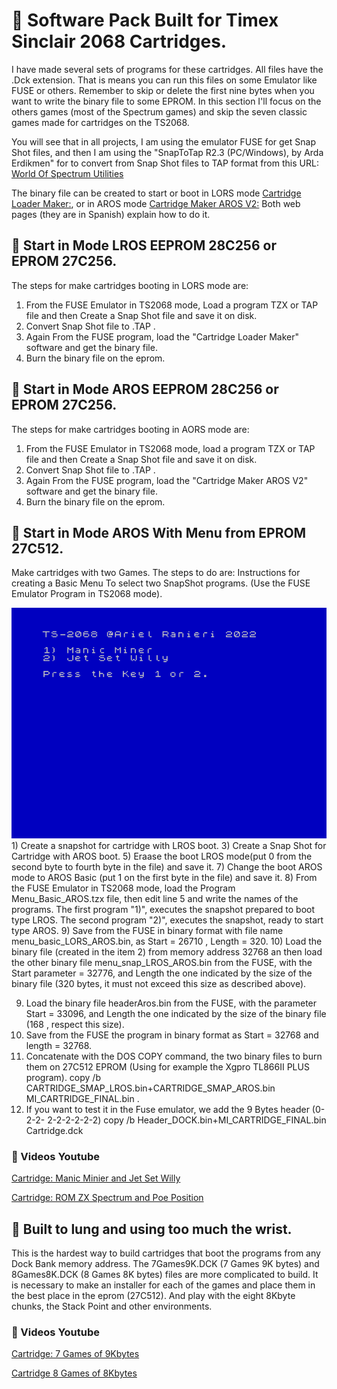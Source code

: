# 🔹 Software Pack Built for Timex Sinclair 2068 Cartridges.

I have made several sets of programs for these cartridges. All files have the .Dck extension. That is means you can run this files on some Emulator like FUSE or others. Remember to skip or delete the first nine bytes when you want to write the binary file to some EPROM.
In this section I'll focus on the others games (most of the Spectrum games) and skip the seven classic games made for cartridges on the TS2068.

You will see that in all projects, I am using the emulator FUSE for get Snap Shot files, and then I am using the "SnapToTap R2.3 (PC/Windows), by Arda Erdikmen" for to convert from Snap Shot files to TAP format  from 
this URL: [World Of Spectrum Utilities](https://worldofspectrum.net/utilities/)

The binary file can be created to start or boot in LORS mode [Cartridge Loader Maker:](https://www.retrocomputacion.com/forum/hardware_s/108010/eproms-para-las-plaquetas-timex-sinclair-2068-command-cartridge-v2/&p=7), or in AROS mode  [Cartridge Maker AROS V2:](https://www.retrocomputacion.com/forum/hardware_s/108010/eproms-para-las-plaquetas-timex-sinclair-2068-command-cartridge-v2/&p=8)
Both web pages (they are in Spanish) explain how to do it.

## 🔹 Start in Mode LROS EEPROM 28C256 or EPROM 27C256.

The steps for make cartridges booting in LORS mode are:
1) From the FUSE Emulator in TS2068 mode, Load a program TZX or TAP file and then Create a Snap Shot file and save it on disk.
2) Convert Snap Shot file to .TAP .
3) Again From the FUSE program, load the "Cartridge Loader Maker" software and get the binary file.
4) Burn the binary file on the eprom.

## 🔹 Start in Mode AROS EEPROM 28C256 or EPROM 27C256.

The steps for make cartridges booting in AORS mode are:
1) From the FUSE Emulator in TS2068 mode, load a program TZX or TAP file and then Create a Snap Shot file and save it on disk.
2) Convert Snap Shot file to .TAP .
3) Again From the FUSE program, load the "Cartridge Maker AROS V2" software and get the binary file.
4) Burn the binary file on the eprom.

## 🔹 Start in Mode AROS With Menu from EPROM 27C512.
Make cartridges with two Games. The steps to do are:
Instructions for creating a Basic Menu To select two SnapShot programs. (Use the FUSE Emulator Program in TS2068 mode).

<img src="Menu_Basic_AROS.png" width="700" heigth="500">
1) Create a snapshot for cartridge with LROS boot.
3) Create a Snap Shot for Cartridge with AROS boot.
5) Eraase the boot LROS mode(put 0 from the second byte to fourth byte in the file) and save it.
7) Change the boot AROS mode to AROS Basic (put 1 on the first byte in the file) and save it.
8) From the FUSE Emulator in TS2068 mode, load the Program Menu_Basic_AROS.tzx file, then edit line 5 and write the names of the programs. The first program "1)",    executes the snapshot prepared to boot type LROS. The second program "2)", executes the snapshot, ready to start type AROS.
9) Save from the FUSE in binary format with file name menu_basic_LORS_AROS.bin, as Start = 26710 , Length = 320.
10) Load the binary file (created in the item 2) from memory address 32768 an then load the other binary file menu_snap_LROS_AROS.bin from the FUSE, with the Start    parameter = 32776, and Length the one indicated by the size of the binary file (320 bytes, it must not exceed this size as described above).

9) Load the binary file headerAros.bin from the FUSE, with the parameter Start = 33096, and Length the one indicated by the size of the binary file (168 , respect this size).
10) Save from the FUSE the program in binary format as Start = 32768 and length = 32768.
11) Concatenate with the DOS COPY command, the two binary files to burn them on 27C512 EPROM (Using for example the Xgpro TL866II PLUS program). 
    copy /b CARTRIDGE_SMAP_LROS.bin+CARTRIDGE_SMAP_AROS.bin MI_CARTRIDGE_FINAL.bin .
12) If you want to test it in the Fuse emulator, we add the 9 Bytes header (0-2-2- 2-2-2-2-2-2) 
    copy /b Header_DOCK.bin+MI_CARTRIDGE_FINAL.bin Cartridge.dck


### 🔸 Videos Youtube
[Cartridge: Manic Minier and Jet Set Willy](https://www.youtube.com/watch?v=gIqrhjyPwj8)

[Cartridge: ROM ZX Spectrum and Poe Position](https://www.youtube.com/watch?v=1JByrzgxnWw)

## 🔹 Built to lung and using too much the wrist.
This is the hardest way to build cartridges that boot the programs from any Dock Bank memory address.
The 7Games9K.DCK (7 Games 9K bytes) and 8Games8K.DCK (8 Games 8K bytes) files are more complicated to build. It is necessary to make an installer for each of the games and place them in the best place in the eprom (27C512). And play with the eight 8Kbyte chunks, the Stack Point and other environments.

### 🔸 Videos Youtube
[Cartridge: 7 Games of 9Kbytes](https://www.youtube.com/watch?v=phbGwPkzN14)

[Cartridge 8 Games of 8Kbytes](https://www.youtube.com/watch?v=hWecyYZo_lU)
